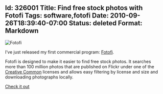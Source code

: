 Id: 326001
Title: Find free stock photos with Fotofi
Tags: software,fotofi
Date: 2010-09-26T18:39:40-07:00
Status: deleted
Format: Markdown
--------------
![Fotofi](=http://yepi.s3.amazonaws.com/img/fotofi/main-small-310x270.png "Fotofi")

I’ve just released my first commercial program:
[Fotofi](/software/fotofi/).

Fotofi is designed to make it easier to find free stock photos. It
searches more than 100 million photos that are published on Flickr under
one of the [Creative Common](http://creativecommons.org/) licenses and
allows easy filtering by license and size and downloading photographs
locally.

[Check it out](/software/fotofi/)

